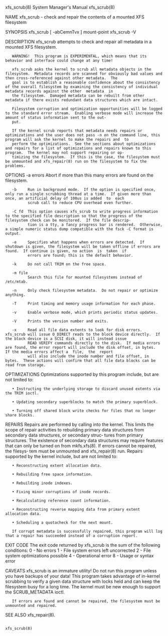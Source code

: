 xfs_scrub(8)                                                                        System Manager's Manual                                                                        xfs_scrub(8)

NAME
       xfs_scrub - check and repair the contents of a mounted XFS filesystem

SYNOPSIS
       xfs_scrub [ -abCemnTvx ] mount-point
       xfs_scrub -V

DESCRIPTION
       xfs_scrub attempts to check and repair all metadata in a mounted XFS filesystem.

       WARNING!  This program is EXPERIMENTAL, which means that its behavior and interface could change at any time!

       xfs_scrub asks the kernel to scrub all metadata objects in the filesystem.  Metadata records are scanned for obviously bad values and then cross-referenced against other metadata.  The
       goal is to establish a reasonable confidence about the consistency of the overall filesystem by examining the consistency of individual metadata records against the other  metadata  in
       the filesystem.  Damaged metadata can be rebuilt from other metadata if there exists redundant data structures which are intact.

       Filesystem corruption and optimization opportunities will be logged to the standard error stream.  Enabling verbose mode will increase the amount of status information sent to the out‐
       put.

       If the kernel scrub reports that metadata needs repairs or optimizations and the user does not pass -n on the command line, this program will ask the kernel to make the repairs and  to
       perform the optimizations.  See the sections about optimizations and repairs for a list of optimizations and repairs known to this program.  The kernel may not support repairing or op‐
       timizing the filesystem.  If this is the case, the filesystem must be unmounted and xfs_repair(8) run on the filesystem to fix the problems.

OPTIONS
       -a errors
              Abort if more than this many errors are found on the filesystem.

       -b     Run in background mode.  If the option is specified once, only run a single scrubbing thread at a time.  If given more than once, an artificial delay of 100us is added  to  each
              scrub call to reduce CPU overhead even further.

       -C fd  This option causes xfs_scrub to write progress information to the specified file description so that the progress of the filesystem check can be monitored.  If the file descrip‐
              tion is a tty, a fancy progress bar is rendered.  Otherwise, a simple numeric status dump compatible with the fsck -C format is output.

       -e     Specifies what happens when errors are detected.  If shutdown is given, the filesystem will be taken offline if errors are found.  If continue is given, no action  is  taken  if
              errors are found; this is the default behavior.

       -k     Do not call TRIM on the free space.

       -m file
              Search this file for mounted filesystems instead of /etc/mtab.

       -n     Only check filesystem metadata.  Do not repair or optimize anything.

       -T     Print timing and memory usage information for each phase.

       -v     Enable verbose mode, which prints periodic status updates.

       -V     Prints the version number and exits.

       -x     Read all file data extents to look for disk errors.  xfs_scrub will issue O_DIRECT reads to the block device directly.  If the block device is a SCSI disk, it will instead issue
              READ VERIFY commands directly to the disk.  If media errors are found, the error report will include the disk offset, in bytes.  If the media errors affect a  file,  the  report
              will also include the inode number and file offset, in bytes.  These actions will confirm that all file data blocks can be read from storage.

OPTIMIZATIONS
       Optimizations supported by this program include, but are not limited to:

       • Instructing the underlying storage to discard unused extents via the TRIM ioctl.

       • Updating secondary superblocks to match the primary superblock.

       • Turning off shared block write checks for files that no longer share blocks.

REPAIRS
       Repairs  are performed by calling into the kernel.  This limits the scope of repair activities to rebuilding primary data structures from secondary data structures, or secondary struc‐
       tures from primary structures.  The existence of secondary data structures may require features that can only be turned on from mkfs.xfs(8).  If errors cannot be repaired, the filesys‐
       tem must be unmounted and xfs_repair(8) run.  Repairs supported by the kernel include, but are not limited to:

       • Reconstructing extent allocation data.

       • Rebuilding free space information.

       • Rebuilding inode indexes.

       • Fixing minor corruptions of inode records.

       • Recalculating reference count information.

       • Reconstructing reverse mapping data from primary extent allocation data.

       • Scheduling a quotacheck for the next mount.

       If corrupt metadata is successfully repaired, this program will log that a repair has succeeded instead of a corruption report.

EXIT CODE
       The exit code returned by xfs_scrub is the sum of the following conditions:
            0    - No errors
            1    - File system errors left uncorrected
            2    - File system optimizations possible
            4    - Operational error
            8    - Usage or syntax error

CAVEATS
       xfs_scrub  is  an immature utility!  Do not run this program unless you have backups of your data!  This program takes advantage of in-kernel scrubbing to verify a given data structure
       with locks held and can keep the filesystem busy for a long time.  The kernel must be new enough to support the SCRUB_METADATA ioctl.

       If errors are found and cannot be repaired, the filesystem must be unmounted and repaired.

SEE ALSO
       xfs_repair(8).

                                                                                                                                                                                   xfs_scrub(8)
